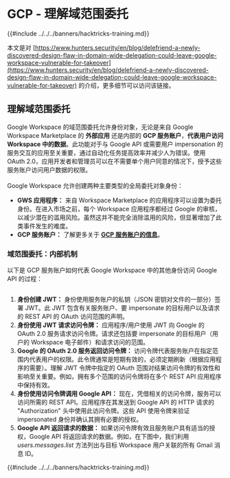 # GCP - 理解域范围委托

{{#include ../../../banners/hacktricks-training.md}}

本文是对 [https://www.hunters.security/en/blog/delefriend-a-newly-discovered-design-flaw-in-domain-wide-delegation-could-leave-google-workspace-vulnerable-for-takeover](https://www.hunters.security/en/blog/delefriend-a-newly-discovered-design-flaw-in-domain-wide-delegation-could-leave-google-workspace-vulnerable-for-takeover) 的介绍，更多细节可以访问该链接。

## **理解域范围委托**

Google Workspace 的域范围委托允许身份对象，无论是来自 Google Workspace Marketplace 的 **外部应用** 还是内部的 **GCP 服务账户**，**代表用户访问 Workspace 中的数据**。此功能对于与 Google API 或需要用户 impersonation 的服务交互的应用至关重要，通过自动化任务提高效率并减少人为错误。使用 OAuth 2.0，应用开发者和管理员可以在不需要单个用户同意的情况下，授予这些服务账户访问用户数据的权限。\
\
Google Workspace 允许创建两种主要类型的全局委托对象身份：

- **GWS 应用程序：** 来自 Workspace Marketplace 的应用程序可以设置为委托身份。在进入市场之前，每个 Workspace 应用程序都经过 Google 的审核，以减少潜在的滥用风险。虽然这并不能完全消除滥用的风险，但显著增加了此类事件发生的难度。
- **GCP 服务账户：** 了解更多关于 [**GCP 服务账户的信息**](../gcp-basic-information/#service-accounts)。

### **域范围委托：内部机制**

以下是 GCP 服务账户如何代表 Google Workspace 中的其他身份访问 Google API 的过程：

<figure><img src="../../../images/image (58).png" alt=""><figcaption></figcaption></figure>

1. **身份创建 JWT：** 身份使用服务账户的私钥（JSON 密钥对文件的一部分）签署 JWT。此 JWT 包含有关服务账户、要 impersonate 的目标用户以及请求的 REST API 的 OAuth 访问范围的声明。
2. **身份使用 JWT 请求访问令牌：** 应用程序/用户使用 JWT 向 Google 的 OAuth 2.0 服务请求访问令牌。请求还包括要 impersonate 的目标用户（用户的 Workspace 电子邮件）和请求访问的范围。
3. **Google 的 OAuth 2.0 服务返回访问令牌：** 访问令牌代表服务账户在指定范围内代表用户的权限。此令牌通常是短期有效的，必须定期刷新（根据应用程序的需要）。理解 JWT 令牌中指定的 OAuth 范围对结果访问令牌的有效性和影响至关重要。例如，拥有多个范围的访问令牌将在多个 REST API 应用程序中保持有效。
4. **身份使用访问令牌调用 Google API：** 现在，凭借相关的访问令牌，服务可以访问所需的 REST API。应用程序在其发送到 Google API 的 HTTP 请求的 "Authorization" 头中使用此访问令牌。这些 API 使用令牌来验证 impersonated 身份并确认其拥有必要的授权。
5. **Google API 返回请求的数据：** 如果访问令牌有效且服务账户具有适当的授权，Google API 将返回请求的数据。例如，在下图中，我们利用 _users.messages.list_ 方法列出与目标 Workspace 用户关联的所有 Gmail 消息 ID。

{{#include ../../../banners/hacktricks-training.md}}
